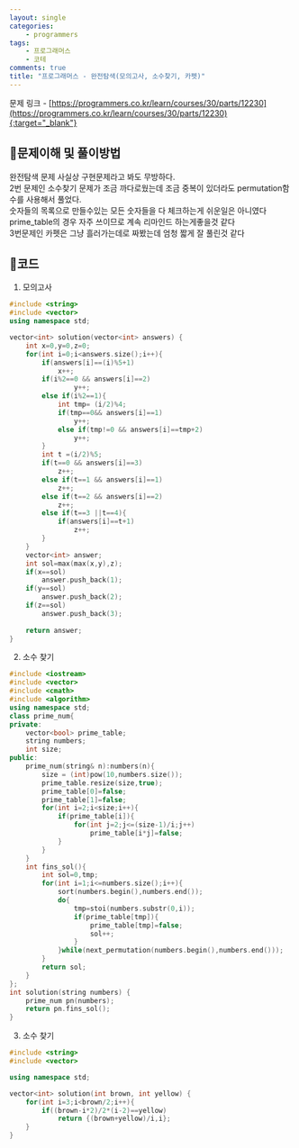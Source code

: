 ```yaml
---
layout: single
categories:
    - programmers
tags:
    - 프로그래머스
    - 코테
comments: true
title: "프로그래머스 - 완전탐색(모의고사, 소수찾기, 카펫)"
---
```



문제 링크 - [https://programmers.co.kr/learn/courses/30/parts/12230](https://programmers.co.kr/learn/courses/30/parts/12230){:target="_blank"}

## 👀문제이해 및 풀이방법
완전탐색 문제 사실상 구현문제라고 봐도 무방하다.<br>
2번 문제인 소수찾기 문제가 조금 까다로웠는데 조금 중복이 있더라도 permutation함수를 사용해서 풀었다.<br>
숫자들의 목록으로 만들수있는 모든 숫자들을 다 체크하는게 쉬운일은 아니였다<br>
prime_table의 경우 자주 쓰이므로 계속 리마인드 하는게좋을것 같다<br>
3번문제인 카펫은 그냥 흘러가는데로 짜봤는데 엄청 짧게 잘 풀린것 같다<br>  

## 📝코드
1. 모의고사  
```cpp
#include <string>
#include <vector>
using namespace std;

vector<int> solution(vector<int> answers) {
    int x=0,y=0,z=0;
    for(int i=0;i<answers.size();i++){
        if(answers[i]==(i)%5+1)
            x++;
        if(i%2==0 && answers[i]==2)
                y++;
        else if(i%2==1){
            int tmp= (i/2)%4;
            if(tmp==0&& answers[i]==1)
                y++;
            else if(tmp!=0 && answers[i]==tmp+2)
                y++;
        }
        int t =(i/2)%5;
        if(t==0 && answers[i]==3)
            z++;
        else if(t==1 && answers[i]==1)
            z++;
        else if(t==2 && answers[i]==2)
            z++;
        else if(t==3 ||t==4){
            if(answers[i]==t+1)
                z++;
        }
    }
    vector<int> answer;
    int sol=max(max(x,y),z);
    if(x==sol)
        answer.push_back(1);
    if(y==sol)
        answer.push_back(2);
    if(z==sol)
        answer.push_back(3);
    
    return answer;
}
```

2. 소수 찾기  
```cpp
#include <iostream>
#include <vector>
#include <cmath>
#include <algorithm>
using namespace std;
class prime_num{
private:
    vector<bool> prime_table;
    string numbers;
    int size;
public:
    prime_num(string& n):numbers(n){
        size = (int)pow(10,numbers.size());
        prime_table.resize(size,true);
        prime_table[0]=false;
        prime_table[1]=false;
        for(int i=2;i<size;i++){
            if(prime_table[i]){
                for(int j=2;j<=(size-1)/i;j++)
                    prime_table[i*j]=false;
            }
        }
    }  
    int fins_sol(){
        int sol=0,tmp;
        for(int i=1;i<=numbers.size();i++){
            sort(numbers.begin(),numbers.end());
            do{
                tmp=stoi(numbers.substr(0,i));
                if(prime_table[tmp]){
                    prime_table[tmp]=false;
                    sol++;
                }
            }while(next_permutation(numbers.begin(),numbers.end()));
        }
        return sol;
    }
};
int solution(string numbers) {
    prime_num pn(numbers);
    return pn.fins_sol();
}
```

3. 소수 찾기  
```cpp
#include <string>
#include <vector>

using namespace std;

vector<int> solution(int brown, int yellow) {
    for(int i=3;i<brown/2;i++){
        if((brown-i*2)/2*(i-2)==yellow)
            return {(brown+yellow)/i,i};
    }
}
```
